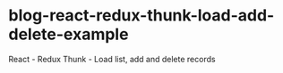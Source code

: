 # blog-react-redux-thunk-load-add-delete-example
React - Redux Thunk - Load list, add and delete records
